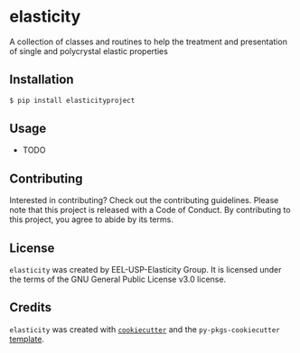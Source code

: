 # elasticity

A collection of classes and routines to help the treatment and presentation of single and polycrystal elastic properties



## Installation

```bash
$ pip install elasticityproject
```

## Usage

- TODO

## Contributing

Interested in contributing? Check out the contributing guidelines. Please note that this project is released with a Code of Conduct. By contributing to this project, you agree to abide by its terms.

## License

`elasticity` was created by EEL-USP-Elasticity Group. It is licensed under the terms of the GNU General Public License v3.0 license.

## Credits

`elasticity` was created with [`cookiecutter`](https://cookiecutter.readthedocs.io/en/latest/) and the `py-pkgs-cookiecutter` [template](https://github.com/py-pkgs/py-pkgs-cookiecutter).
